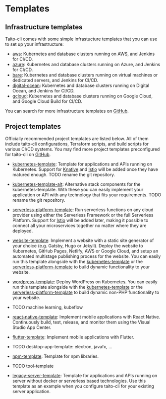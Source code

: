 # Templates

## Infrastructure templates

Taito-cli comes with some simple infrastucture templates that you can use to set up your infrastructure:

* [aws](https://github.com/TaitoUnited/taito-cli/tree/master/examples/zones/aws): Kubernetes and database clusters running on AWS, and Jenkins for CI/CD.
* [azure](https://github.com/TaitoUnited/taito-cli/tree/master/examples/zones/azure): Kubernetes and database clusters running on Azure, and Jenkins for CI/CD.
* [bare](https://github.com/TaitoUnited/taito-cli/tree/master/examples/zones/bare): Kubernetes and database clusters running on virtual machines or dedicated servers, and Jenkins for CI/CD.
* [digital-ocean](https://github.com/TaitoUnited/taito-cli/tree/master/examples/zones/digital-ocean): Kubernetes and database clusters running on Digital Ocean, and Jenkins for CI/CD.
* [gcloud](https://github.com/TaitoUnited/taito-cli/tree/master/examples/zones/gcloud): Kubernetes and database clusters running on Google Cloud, and Google Cloud Build for CI/CD.

You can search for more infrastructure templates on [GitHub](TODO).

## Project templates

Officially recommended project templates are listed below. All of them include taito-cli configurations, Terraform scripts, and build scripts for various CI/CD systems. You may find more project templates preconfigured for taito-cli on [GitHub](https://github.com/search?q=topic%3Ataito-template&type=Repositories).

* [kubernetes-template](https://github.com/TaitoUnited/kubernetes-template): Template for applications and APIs running on Kubernetes. Support for [Knative](https://pivotal.io/knative) and [Istio](https://istio.io/) will be added once they have matured enough. TODO rename the git repository.

* [kubernetes-template-alt](https://github.com/TaitoUnited/kubernetes-template-alt): Alternative stack components for the kubernetes-template. With these you can easily implement your application or API with any technology that fits your requirements. TODO rename the git repository.

* [serverless-platform-template](https://github.com/TaitoUnited/serverless-platform-template): Run serverless functions on any cloud provider using either the Serverless Framework or the full Serverless Platform. Support for [Istio](https://istio.io/) will be added later, making it possible to connect all your microservices together no matter where they are deployed.

* [website-template](https://github.com/TaitoUnited/website-template): Implement a website with a static site generator of your choice (e.g. Gatsby, Hugo or Jekyll). Deploy the website to Kubernetes, GitHub Pages, Netlify, AWS or Google Cloud, and setup an automated multistage publishing process for the website. You can easily run this template alongside with the [kubernetes-template](https://github.com/TaitoUnited/kubernetes-template) or the [serverless-platform-template](https://github.com/TaitoUnited/serverless-platform-template) to build dynamic functionality to your website.

* [wordpress-template](https://github.com/TaitoUnited/wordpress-template): Deploy WordPress on Kubernetes. You can easily run this template alongside with the [kubernetes-template](https://github.com/TaitoUnited/kubernetes-template) or the [serverless-platform-template](https://github.com/TaitoUnited/serverless-platform-template) to build dynamic non-PHP functionality to your website.

* TODO machine learning, kubeflow

* [react-native-template](https://github.com/TaitoUnited/react-native-template): Implement mobile applications with React Native. Continuously build, test, release, and monitor them using the Visual Studio App Center.

* [flutter-template](https://github.com/TaitoUnited/flutter-template): Implement mobile applications with Flutter.

* TODO desktop-app-template: electron, javafx, ...

* [npm-template](https://github.com/TaitoUnited/npm-template): Template for npm libraries.

* TODO tool-template

* [legacy-server-template](https://github.com/TaitoUnited/legacy-server-template): Template for applications and APIs running on server without docker or serverless based technologies. Use this template as an example when you configure taito-cli for your existing server application.

